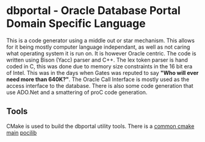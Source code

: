 # dbportal - Oracle Database Portal Domain Specific Language

This is a code generator using a middle out or star mechanism. This allows for it being mostly computer language independant, as well as not caring what operating system it is run on. It is however Oracle centric.
The code is written using Bison (Yacc) parser and C++. The lex token parser is hand coded in C, this was done due to memory size constraints in the 16 bit era of Intel. This was in the days when Gates was reputed to say **"Who will ever need more than 640K?"**. The Oracle Call Interface is mostly used as the access interface to the database. There is also some code generation that use ADO.Net and a smattering of proC code generation.

## Tools

CMake is used to build the dbportal utility tools.
There is a [common cmake](cmake/dbportal.cmake) [main](CMakeLists.txt) [pocilib](pocilib/CMakeLists.txt)